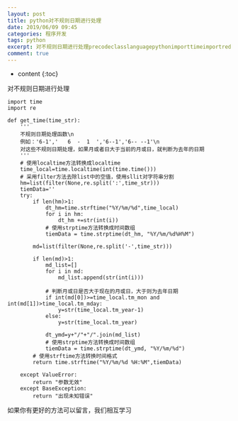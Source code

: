 ```yaml
---
layout: post
title: python对不规则日期进行处理
date: 2019/06/09 09:45
categories: 程序开发
tags: python
excerpt: 对不规则日期进行处理precodeclasslanguagepythonimporttimeimportredefgettimetimestr不规则日期处理函数n例如61616161n对这些不规则日期处理如果月或者日大于当前的月或日就判断为去年的日期使用localtime方法转换成localtimetimelocaltimelocaltimeinttimetime采用filter方法去除list中
comment: true
---
```


* content
{:toc}

对不规则日期进行处理

    
    
    import time
    import re
    
    def get_time(time_str):
        '''
        不规则日期处理函数\n
        例如：'6-1','   6  -  1  ','6--1','6-- --1'\n
        对这些不规则日期处理，如果月或者日大于当前的月或日，就判断为去年的日期
        '''
        # 使用localtime方法转换成localtime
        time_local=time.localtime(int(time.time()))
        # 采用filter方法去除list中的空值，使用sllit对字符串分割
        hm=list(filter(None,re.split(':',time_str)))
        tiemData=''
        try:
            if len(hm)>1:
                dt_hm=time.strftime("%Y/%m/%d",time_local)
                for i in hm:
                    dt_hm +=str(int(i))
                # 使用strptime方法转换成时间数组
                tiemData = time.strptime(dt_hm, "%Y/%m/%d%H%M")
    
            md=list(filter(None,re.split('-',time_str)))
    
            if len(md)>1:
                md_list=[]
                for i in md:
                    md_list.append(str(int(i)))
    
                # 判断月或日是否大于现在的月或日，大于则为去年日期
                if int(md[0])>=time_local.tm_mon and int(md[1])>time_local.tm_mday:
                    y=str(time_local.tm_year-1)
                else:
                    y=str(time_local.tm_year)
    
                dt_ymd=y+"/"+"/".join(md_list)
                # 使用strptime方法转换成时间数组
                tiemData = time.strptime(dt_ymd, "%Y/%m/%d")
            # 使用strftime方法转换时间格式
            return time.strftime("%Y/%m/%d %H:%M",tiemData)
    
        except ValueError:
            return "参数无效"
        except BaseException:
            return "出现未知错误"
    

如果你有更好的方法可以留言，我们相互学习


    